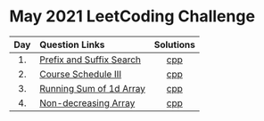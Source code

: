 # May 2021 LeetCoding Challenge

| Day | Question Links                                                                                                                         |                     Solutions                      |
| :-: | :------------------------------------------------------------------------------------------------------------------------------------- | :------------------------------------------------: |
| 1.  | [Prefix and Suffix Search](https://leetcode.com/explore/challenge/card/may-leetcoding-challenge-2021/598/week-1-may-1st-may-7th/3728/) | [cpp](./01.%20Prefix%20and%20Suffix%20Search.cpp)  |
| 2.  | [Course Schedule III](https://leetcode.com/explore/challenge/card/may-leetcoding-challenge-2021/598/week-1-may-1st-may-7th/3729/)      |     [cpp](./02.%20Course%20Schedule%20III.cpp)     |
| 3.  | [Running Sum of 1d Array](https://leetcode.com/explore/challenge/card/may-leetcoding-challenge-2021/598/week-1-may-1st-may-7th/3730/)  | [cpp](./03.%20Running%20Sum%20of%201d%20Array.cpp) |
| 4.  | [Non-decreasing Array](https://leetcode.com/explore/featured/card/may-leetcoding-challenge-2021/598/week-1-may-1st-may-7th/3731/)      |     [cpp](./04.%20Non-decreasing%20Array.cpp)      |
